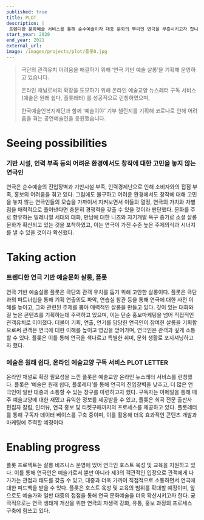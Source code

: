 ```yaml
---
published: true
title: PLOT
description: |
 트렌디한 문화예술 서비스를 통해 순수예술이자 대중 문화의 뿌리인 연극을 부흥시키고자 합니다.
start_year: 2020
end_year: 2021
external_url:
image: /images/projects/plot/플롯0.jpg
---
```


>극단의 관객유치 어려움을 해결하기 위해 ‘연극 기반 예술 살롱’을 기획해 운영하고 있습니다. 
>
>온라인 채널로써의 확장을 도모하기 위해 온라인 예술교양 뉴스레터 구독 서비스(예술은 원래 쉽다, 플롯레터) 를 성공적으로 런칭하였으며,
>
>한국예술인복지재단과 함께 ‘예술이야’ 기부 챌린지를 기획해 코로나로 인해 어려움을 겪는 공연예술인을 응원했습니다.


# Seeing possibilities

### 기반 시설, 인력 부족 등의 어려운 환경에서도 창작에 대한 고민을 놓지 않는 연극인

연극은 순수예술의 진입장벽과 기반시설 부족, 인력경제난으로 인해 소비자와의 접점 부족, 홍보의 어려움을 겪고 있다. 그럼에도 불구하고 어려운 환경에서도 창작에 대해 고민을 놓지 않는 연극인들의 모습을 가까이서 지켜보면서 이들의 열정, 연극의 가치와 차별점을 매력적으로 풀어낸다면 충분히 경쟁력을 갖출 수 있을 것이라 판단했다. 문화를 주로 향유하는 밀레니얼 세대의 대화, 만남에 대한 니즈와 자기개발 욕구 증가로 소셜 살롱 문화가 확산되고 있는 것을 포착하였고, 이는 연극이 가진 수준 높은 주제의식과 시너지를 낼 수 있을 것이라 확신했다. 

# Taking action

### 트렌디한 연극 기반 예술문화 살롱, 플롯

연극 기반 예술살롱 플롯은 극단의 관객 유치를 돕기 위해 고안한 살롱이다. 플롯은 극단과의 파트너십을 통해 기획 연출의도 파악, 연습실 참관 등을 통해 연극에 대한 사전 이해를 높이고, 그와 관련된 주제를 뽑아 매력적인 살롱을 만들고 있다. 깊이 있는 대화와 질 높은 콘텐츠를 기획하는데 주력하고 있으며, 이는 단순 홍보마케팅을 넘어 직접적인 관객유치로 이어졌다. 더불어 기획, 연출, 연기를 담당한 연극인이 참여한 살롱을 기획함으로써 관객은 연극에 대한 이해를 높이고 영감을 얻어가며, 연극인은 관객과 깊게 소통할 수 있다. 플롯은 이를 통해 연극을 색다르고 특별한 취미, 문화 생활로 포지셔닝하고자 했다. 

### 예술은 원래 쉽다, 온라인 예술교양 구독 서비스 PLOT LETTER

온라인 채널로 확장 필요성을 느낀 플롯은 예술교양 온라인 뉴스레터 서비스를 런칭했다. 플롯은 ‘예술은 원래 쉽다, 플롯레터’를 통해 연극의 진입장벽을 낮추고, 더 많은 연극인이 일반 대중과 소통할 수 있는 창구를 마련하고자 했다. 구독자는 이메일을 통해 매주 예술교양에 대한 재밌고 유익한 정보를 제공받을 수 있고, 플롯은 희곡 전문 출판사 편집자 칼럼, 인터뷰, 연극 홍보 및 티켓구매까지의 프로세스를 제공하고 있다. 플롯레터를 통해 구독자 데이터 베이스를 구축 중이며, 이를 활용해 더욱 효과적인 콘텐츠 개발과 마케팅에 주력할 예정이다

# Enabling progress

플롯 프로젝트는 살롱 비즈니스 운영에 있어 연극인 호스트 육성 및 교육을 지원하고 있다. 이를 통해 연극인은 예술가로서 뿐만 아니라 제3의 객관적인 입장으로 관객에게 다가가는 관점과 태도를 갖출 수 있고, 대중과 더욱 가까이 직접적으로 소통하면서 연극에 대한 피드백을 받을 수 있다. 플롯은 호스트 육성 및 교육의 범위를 확대할 예정이며, 앞으로도 예술가와 일반 대중의 접점을 통해 연극 문화예술을 더욱 확산시키고자 한다. 궁극적으로는 연극 생태계 개선을 위한 연극의 자생력 강화, 유통, 홍보 과정의 프로세스 구축에 힘쓰고 있다.
